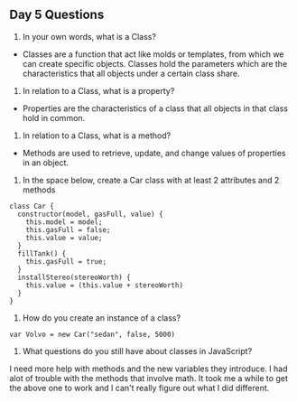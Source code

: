 ## Day 5 Questions

1. In your own words, what is a Class?

* Classes are a function that  act like molds or templates, from which we can create specific objects. Classes hold the parameters which are the characteristics that all objects under a certain class share.

1. In relation to a Class, what is a property?

* Properties are the characteristics of a class that all objects in that class hold in common.

1. In relation to a Class, what is a method?

* Methods are used to retrieve, update, and change values of properties in an object.

1. In the space below, create a Car class with at least 2 attributes and 2 methods

```
class Car {
  constructor(model, gasFull, value) {
    this.model = model;
    this.gasFull = false;
    this.value = value;
  }  
  fillTank() {
    this.gasFull = true;
  }
  installStereo(stereoWorth) {
    this.value = (this.value + stereoWorth)
  }
}

```

1. How do you create an instance of a class?

```
var Volvo = new Car("sedan", false, 5000)
```

1. What questions do you still have about classes in JavaScript?

I need more help with methods and the new variables they introduce.  I had alot of trouble with the methods that involve math.  It took me a while to get the above one to work and I can't really figure out what I did different.
